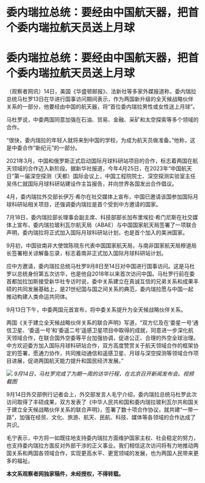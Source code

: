 # 委内瑞拉总统：要经由中国航天器，把首个委内瑞拉航天员送上月球

# 委内瑞拉总统：要经由中国航天器，把首个委内瑞拉航天员送上月球

（观察者网讯）14日，美国《华盛顿邮报》、法新社等多家外媒报道称，委内瑞拉总统马杜罗13日在华进行国事访问期间表示，作为两国新升级的全天候战略伙伴关系的一部分，他要经由中国的航天器，将“首位委内瑞拉男性或女性送上月球”。

马杜罗说，中委两国同意加强在石油、贸易、金融、采矿和太空探索等多个领域的合作。

“很快，委内瑞拉的年轻人就将来到中国的学校，为成为航天员做准备。”他称，这是中委合作“新纪元”的一部分。

2021年3月，中国和俄罗斯正式启动国际月球科研站项目的合作，标志着两国在航天领域的合作迈入新阶段。据新华社报道，今年4月25日，在2023年“中国航天日”第一届深空探测（天都）国际会议上，中国工程院院士、深空探测实验室主任吴伟仁就国际月球科研站建设作主旨报告，并向世界各国发出合作倡议。

4月，委内瑞拉外交部长伊万·希尔在社交媒体上宣布，中国已邀请该国参加国际月球科研站相关项目，还强调委内瑞拉是首个受到中方邀请的国家。

7月18日，委内瑞拉部长理事会副主席、科技部部长加布里埃拉·希门尼斯在社交媒体上宣布，委内瑞拉玻利瓦尔航天局（ABAE）与中国国家航天局签署了一项联合声明，委内瑞拉将正式加入国际月球科研站计划，也是首个加入的美洲国家。

9月初，中国驻南非大使馆陈晓东代表中国国家航天局，与南非国家航天局穆道局长签署相关谅解备忘录，标志着南非正式加入国际月球科研站计划。

应中方邀请，委内瑞拉总统马杜罗9月8日至14日对中国进行国事访问。这是马杜罗以总统身份第五次访华，也是他自2018年以来首次访问中国。马杜罗行前在委首都加拉加斯接受新华社专访时说，委中关系建立在真诚互信的兄弟关系和成果丰硕的共同发展基础上，是21世纪国与国之间关系的典范，委内瑞拉愿与中国一起推动构建人类命运共同体。

9月13日下午，中委两国元首宣布，将中委关系提升为全天候战略伙伴关系。

两国《关于建立全天候战略伙伴关系的联合声明》写道，“双方忆及在‘委星一号’通信卫星、‘委遥一号’和‘委遥二号’遥感卫星项目中取得的成就，同意进一步深化航天领域合作，在联合国外空委等平台加强协调，促进公正、合理的外空全球治理。中方欢迎委方加入国际月球科研站合作，双方高度赞赏关于航天领域合作的框架协定的签署，愿通力协作，共同推动通信和遥感卫星、月球与深空探测等领域合作项目进展，促进两国航天能力提升和国民经济发展。”

![](https://inews.gtimg.com/om_bt/O4Lxmqtyc8zaplA55OHRjZ8xtyzJ04WbxYsdR4udQVgJYAA/1000)
_9月14日，马杜罗完成了为期一周的访华行程，在北京召开新闻发布会。视频截图_

9月14日外交部例行记者会上，外交部发言人毛宁介绍，委内瑞拉总统马杜罗此次访问取得了丰硕成果，双方发表了《中华人民共和国和委内瑞拉玻利瓦尔共和国关于建立全天候战略伙伴关系的联合声明》，签署了数十项合作协议，就共建“一带一路”，加强在经贸、文化、旅游、航天、民航、科技、媒体等各领域的合作达成了共识。

毛宁表示，中方将一如既往地支持委内瑞拉方面维护国家主权、社会稳定的努力，也支持委内瑞拉方面反对外部干涉的正义事业。我们相信这次访问将有力地推动两国关系和两国各领域合作，实现更高水平、更宽领域的发展，也为两国人民带来更多的福祉。

**本文系观察者网独家稿件，未经授权，不得转载。**

